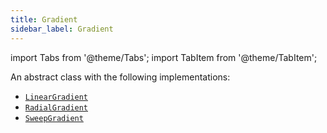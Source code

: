 ```yaml
---
title: Gradient
sidebar_label: Gradient
---
```


import Tabs from '@theme/Tabs';
import TabItem from '@theme/TabItem';

An abstract class with the following implementations:

* [`LinearGradient`](/docs/reference/types/lineargradient)
* [`RadialGradient`](/docs/reference/types/radialgradient)
* [`SweepGradient`](/docs/reference/types/sweepgradient)
